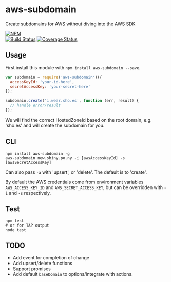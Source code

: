aws-subdomain
=============

Create subdomains for AWS without diving into the AWS SDK

[![NPM][npm-badge]][npm-badge-url]  
[![Build Status][travis-badge]][travis-badge-url]
[![Coverage Status][coveralls-badge]][coveralls-badge-url]  

## Usage

First install this module with `npm install aws-subdomain --save`.

```js
var subdomain = require('aws-subdomain')({
  accessKeyId: 'your-id-here',
  secretAccessKey: 'your-secret-here'
});

subdomain.create('i.wear.sho.es', function (err, result) {
  // handle error/result
});
```

We will find the correct HostedZoneId based on the root domain, e.g. 'sho.es'
and will create the subdomain for you.

## CLI

```shell
npm install aws-subdomain -g
aws-subdomain new.shiny.po.ny -i [awsAccessKeyId] -s [awsSecretAccessKey]
```

Can also pass `-a` with 'upsert', or 'delete'. The default is to 'create'.

By default the AWS credentials come from environment variables 
`AWS_ACCESS_KEY_ID` and `AWS_SECRET_ACCESS_KEY`, but can be
overridden with `-i` and `-s` respectively.

## Test

```shell
npm test
# or for TAP output
node test
```

## TODO

* Add event for completion of change
* Add upsert/delete functions
* Support promises
* Add default `baseDomain` to options/integrate with actions.

[travis-badge-url]: https://travis-ci.org/knownasilya/aws-subdomain
[travis-badge]: https://travis-ci.org/knownasilya/aws-subdomain.svg?branch=master
[npm-badge-url]: https://nodei.co/npm/aws-subdomain/
[npm-badge]: https://nodei.co/npm/aws-subdomain.png?downloads=true&stars=true
[coveralls-badge]: https://coveralls.io/repos/knownasilya/aws-subdomain/badge.svg?branch=master
[coveralls-badge-url]: https://coveralls.io/r/knownasilya/aws-subdomain?branch=master
